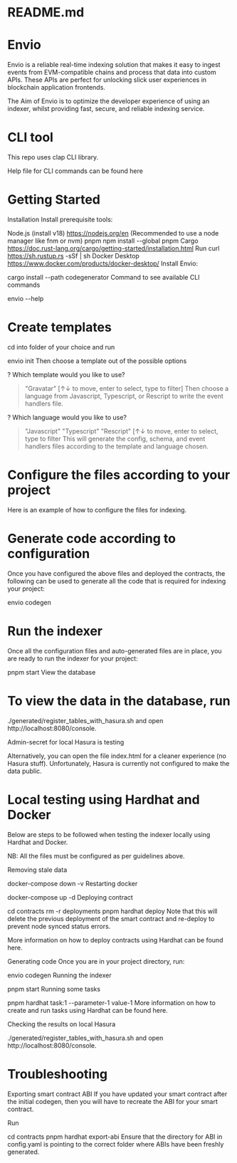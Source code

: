 # README.md

# Envio
Envio is a reliable real-time indexing solution that makes it easy to ingest events from EVM-compatible chains and process that data into custom APIs. These APIs are perfect for unlocking slick user experiences in blockchain application frontends.

The Aim of Envio is to optimize the developer experience of using an indexer, whilst providing fast, secure, and reliable indexing service.

# CLI tool
This repo uses clap CLI library.

Help file for CLI commands can be found here

# Getting Started
Installation
Install prerequisite tools:

Node.js (install v18) https://nodejs.org/en (Recommended to use a node manager like fnm or nvm)
pnpm
npm install --global pnpm
Cargo https://doc.rust-lang.org/cargo/getting-started/installation.html Run curl https://sh.rustup.rs -sSf | sh
Docker Desktop https://www.docker.com/products/docker-desktop/
Install Envio:

cargo install --path codegenerator
Command to see available CLI commands

envio --help

# Create templates
cd into folder of your choice and run

envio init
Then choose a template out of the possible options

? Which template would you like to use?  
> "Gravatar"
[↑↓ to move, enter to select, type to filter]
Then choose a language from Javascript, Typescript, or Rescript to write the event handlers file.

? Which language would you like to use?  
> "Javascript"
  "Typescript"
  "Rescript"
[↑↓ to move, enter to select, type to filter
This will generate the config, schema, and event handlers files according to the template and language chosen.

# Configure the files according to your project
Here is an example of how to configure the files for indexing.

# Generate code according to configuration
Once you have configured the above files and deployed the contracts, the following can be used to generate all the code that is required for indexing your project:

envio codegen

# Run the indexer
Once all the configuration files and auto-generated files are in place, you are ready to run the indexer for your project:

pnpm start
View the database

# To view the data in the database, run

./generated/register_tables_with_hasura.sh
and open http://localhost:8080/console.

Admin-secret for local Hasura is testing

Alternatively, you can open the file index.html for a cleaner experience (no Hasura stuff). Unfortunately, Hasura is currently not configured to make the data public.

# Local testing using Hardhat and Docker
Below are steps to be followed when testing the indexer locally using Hardhat and Docker.

NB: All the files must be configured as per guidelines above.

Removing stale data

docker-compose down -v
Restarting docker

docker-compose up -d
Deploying contract

cd contracts
rm -r deployments
pnpm hardhat deploy
Note that this will delete the previous deployment of the smart contract and re-deploy to prevent node synced status errors.

More information on how to deploy contracts using Hardhat can be found here.

Generating code Once you are in your project directory, run:

envio codegen
Running the indexer

pnpm start
Running some tasks

pnpm hardhat task:1 --parameter-1 value-1
More information on how to create and run tasks using Hardhat can be found here.

Checking the results on local Hasura

./generated/register_tables_with_hasura.sh
and open http://localhost:8080/console.

# Troubleshooting
Exporting smart contract ABI
If you have updated your smart contract after the initial codegen, then you will have to recreate the ABI for your smart contract.

Run

cd contracts
pnpm hardhat export-abi
Ensure that the directory for ABI in config.yaml is pointing to the correct folder where ABIs have been freshly generated.
